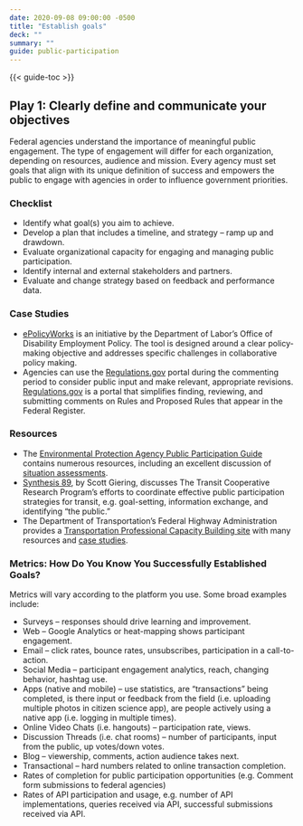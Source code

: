 ```yaml
---
date: 2020-09-08 09:00:00 -0500
title: "Establish goals"
deck: ""
summary: ""
guide: public-participation
---
```

{{< guide-toc >}}
## Play 1: Clearly define and communicate your objectives

Federal agencies understand the importance of meaningful public engagement. The type of engagement will differ for each organization, depending on resources, audience and mission. Every agency must set goals that align with its unique definition of success and empowers the public to engage with agencies in order to influence government priorities.

### Checklist

- Identify what goal(s) you aim to achieve.
- Develop a plan that includes a timeline, and strategy – ramp up and drawdown.
- Evaluate organizational capacity for engaging and managing public participation.
- Identify internal and external stakeholders and partners.
- Evaluate and change strategy based on feedback and performance data.

### Case Studies

- [ePolicyWorks](https://www.epolicyworks.org/epw/about/ "ePolicyWorks")  is an initiative by the Department of Labor’s Office of Disability Employment Policy. The tool is designed around a clear policy-making objective and addresses specific challenges in collaborative policy making.
- Agencies can use the  [Regulations.gov](http://www.regulations.gov/#!home "Regulations.gov")  portal during the commenting period to consider public input and make relevant, appropriate revisions.  [Regulations.gov](http://www.regulations.gov/#!home "Regulations.gov")  is a portal that simplifies finding, reviewing, and submitting comments on Rules and Proposed Rules that appear in the Federal Register.

### Resources

- The [Environmental Protection Agency Public Participation Guide](http://www2.epa.gov/international-cooperation/public-participation-guide "Environmental Protection Agency Public Participation Guide")  contains numerous resources, including an excellent discussion of  [situation assessments](http://www2.epa.gov/international-cooperation/public-participation-guide-situation-assessments "situation assessments").
- [Synthesis 89](http://onlinepubs.trb.org/onlinepubs/tcrp/tcrp_syn_89.pdf "Synthesis 89"), by Scott Giering, discusses The Transit Cooperative Research Program’s efforts to coordinate effective public participation strategies for transit, e.g. goal-setting, information exchange, and identifying “the public.”
- The Department of Transportation’s Federal Highway Administration provides a  [Transportation Professional Capacity Building site](http://www.planning.dot.gov/focus_publicEngage.asp "Transportation Professional Capacity Building site ")  with many resources and  [case studies](http://www.planning.dot.gov/focus_caseStudies.asp "case studies").

### Metrics: How Do You Know You Successfully Established Goals?

Metrics will vary according to the platform you use. Some broad examples include:

- Surveys – responses should drive learning and improvement.
- Web – Google Analytics or heat-mapping shows participant engagement.
- Email – click rates, bounce rates, unsubscribes, participation in a call-to-action.
- Social Media – participant engagement analytics, reach, changing behavior, hashtag use.
- Apps (native and mobile) – use statistics, are “transactions” being completed, is there input or feedback from the field (i.e. uploading multiple photos in citizen science app), are people actively using a native app (i.e. logging in multiple times).
- Online Video Chats (i.e. hangouts) – participation rate, views.
- Discussion Threads (i.e. chat rooms) – number of participants, input from the public, up votes/down votes.
- Blog – viewership, comments, action audience takes next.
- Transactional – hard numbers related to online transaction completion.
- Rates of completion for public participation opportunities (e.g. Comment form submissions to federal agencies)
- Rates of API participation and usage, e.g. number of API implementations, queries received via API, successful submissions received via API.